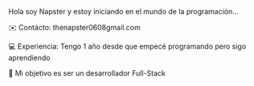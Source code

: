Hola soy Napster y estoy iniciando en el mundo de la programación...

✉️  Contácto: thenapster0608gmail.com

💻  Experiencia: Tengo 1 año desde que empecé programando pero sigo aprendiendo

🪪  Mi objetivo es ser un desarrollador Full-Stack 


